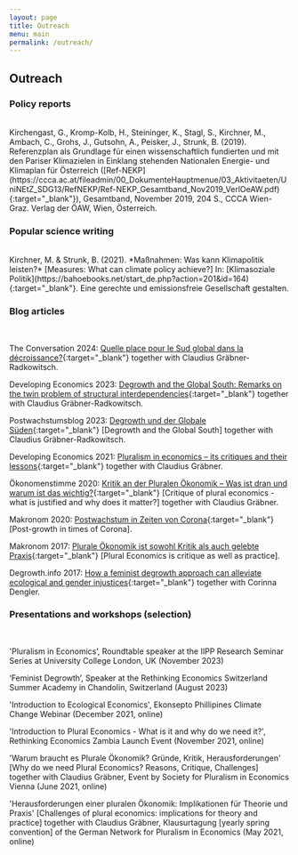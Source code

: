 ```yaml
---
layout: page
title: Outreach
menu: main
permalink: /outreach/
---
```



## Outreach

### Policy reports 

<br />
Kirchengast, G., Kromp-Kolb, H., Steininger, K., Stagl, S., Kirchner, M., Ambach, C., Grohs, J., Gutsohn, A., Peisker, J., Strunk, B. (2019). Referenzplan als Grundlage für einen wissenschaftlich fundierten und mit den Pariser Klimazielen in Einklang stehenden Nationalen Energie- und Klimaplan für Österreich ([Ref-NEKP](https://ccca.ac.at/fileadmin/00_DokumenteHauptmenue/03_Aktivitaeten/UniNEtZ_SDG13/RefNEKP/Ref-NEKP_Gesamtband_Nov2019_VerlOeAW.pdf){:target="_blank"}), Gesamtband, November 2019, 204 S., CCCA Wien-Graz. Verlag der ÖAW, Wien, Österreich.  

### Popular science writing

<br />
Kirchner, M. & Strunk, B. (2021). *Maßnahmen: Was kann Klimapolitik leisten?* [Measures: What can climate policy achieve?] In: [Klimasoziale Politik](https://bahoebooks.net/start_de.php?action=201&id=164){:target="_blank"}. Eine gerechte und emissionsfreie Gesellschaft gestalten.  

### Blog articles   

<br />

The Conversation 2024: [Quelle place pour le Sud global dans la décroissance?](https://theconversation.com/quelle-place-pour-le-sud-global-dans-la-decroissance-225209){:target="_blank"} together with Claudius Gräbner-Radkowitsch.

Developing Economics 2023: [Degrowth and the Global South: Remarks on the twin problem of structural interdependencies](https://developingeconomics.org/2023/11/06/degrowth-and-the-global-south-remarks-on-the-twin-problem-of-structural-interdependencies/){:target="_blank"} together with Claudius Gräbner-Radkowitsch.

Postwachstumsblog 2023: [Degrowth und der Globale Süden](https://www.postwachstum.de/degrowth-und-der-globale-sueden-20231023){:target="_blank"} [Degrowth and the Global South] together with Claudius Gräbner-Radkowitsch.

Developing Economics 2021: [Pluralism in economics – its critiques and their lessons](https://developingeconomics.org/2021/02/03/pluralism-in-economics-its-critiques-and-their-lessons/){:target="_blank"} together with Claudius Gräbner.    

Ökonomenstimme 2020: [Kritik an der Pluralen Ökonomik – Was ist dran und warum ist das wichtig?](https://www.oekonomenstimme.org/artikel/2020/11/kritik-an-der-pluralen-oekonomik--was-ist-dran-und-warum-ist-das-wichtig/?utm_source=feed&utm_medium=main){:target="_blank"} [Critique of plural economics - what is justified and why does it matter?] together with Claudius Gräbner.  

Makronom 2020: [Postwachstum in Zeiten von Corona](https://makronom.de/postwachstum-in-zeiten-von-corona-37180){:target="_blank"} [Post-growth in times of Corona].  

Makronom 2017: [Plurale Ökonomik ist sowohl Kritik als auch gelebte Praxis](https://makronom.de/plurale-oekonomik-ist-sowohl-kritik-als-auch-gelebte-praxis-22550){:target="_blank"} [Plural Economics is critique as well as practice].  

Degrowth.info 2017: [How a feminist degrowth approach can alleviate ecological and gender injustices](https://www.degrowth.info/en/blog/degrowth-and-feminism-2){:target="_blank"} together with Corinna Dengler.  

### Presentations and workshops (selection)

<br />

'Pluralism in Economics’, Roundtable speaker at the IIPP Research Seminar Series at University College London, UK (November 2023)

‘Feminist Degrowth’, Speaker at the Rethinking Economics Switzerland Summer Academy in Chandolin, Switzerland (August 2023)

'Introduction to Ecological Economics', Ekonsepto Phillipines Climate Change Webinar (December 2021, online)    

'Introduction to Plural Economics - What is it and why do we need it?', Rethinking Economics Zambia Launch Event (November 2021, online)  

'Warum braucht es Plurale Ökonomik? Gründe, Kritik, Herausforderungen' [Why do we need Plural Economics? Reasons, Critique, Challenges] together with Claudius Gräbner, Event by Society for Pluralism in Economics Vienna (June 2021, online)  

'Herausforderungen einer pluralen Ökonomik: Implikationen für Theorie und Praxis' [Challenges of plural economics: implications for theory and practice] together with Claudius Gräbner, Klausurtagung [yearly spring convention] of the German Network for Pluralism in Economics (May 2021, online)  
